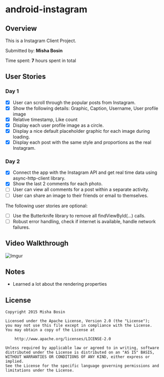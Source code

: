 # android-instagram

## Overview

This is a Instagram Client Project.
 
Submitted by: **Misha Bosin**
 
Time spent: **7** hours spent in total


## User Stories

### Day 1

* [x] User can scroll through the popular posts from Instagram.
* [x] Show the following details: Graphic, Caption, Username, User profile image
* [x] Relative timestamp, Like count
* [x] Display each user profile image as a circle.
* [x] Display a nice default placeholder graphic for each image during loading.
* [x] Display each post with the same style and proportions as the real Instagram.

### Day 2

* [x] Connect the app with the Instagram API and get real time data using async-http-client library.
* [x] Show the last 2 comments for each photo.
* [ ] User can view all comments for a post within a separate activity.
* [ ] User can share an image to their friends or email to themselves.

The following user stories are optional:
* [ ] Use the Butterknife library to remove all findViewById(...) calls.
* [ ] Robust error handling, check if internet is available, handle network failures.

## Video Walkthrough

  ![Imgur](http://i.imgur.com/1nOnC3O.gif)

## Notes

* Learned a lot about the rendering properties

## License

    Copyright 2015 Misha Bosin

    Licensed under the Apache License, Version 2.0 (the "License");
    you may not use this file except in compliance with the License.
    You may obtain a copy of the License at

        http://www.apache.org/licenses/LICENSE-2.0

    Unless required by applicable law or agreed to in writing, software
    distributed under the License is distributed on an "AS IS" BASIS,
    WITHOUT WARRANTIES OR CONDITIONS OF ANY KIND, either express or implied.
    See the License for the specific language governing permissions and
    limitations under the License.